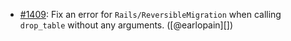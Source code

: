 * [#1409](https://github.com/rubocop/rubocop-rails/pull/1409): Fix an error for `Rails/ReversibleMigration` when calling `drop_table` without any arguments. ([@earlopain][])
